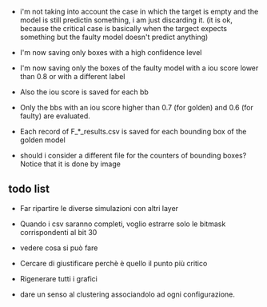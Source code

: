

- i'm not taking into account the case in which the target is empty and the model is still predictin something, i am just discarding it. (it is ok, because the critical case is basically when the targect expects something but the faulty model doesn't predict anything)

- I'm now saving only boxes with a high confidence level
- I'm now saving only the boxes of the faulty model with a iou score lower than 0.8 or with a different label
- Also the iou score is saved for each bb
- Only the bbs with an iou score higher than 0.7 (for golden) and 0.6 (for faulty) are evaluated.

- Each record of F_*_results.csv is saved for each bounding box of the golden model
- should i consider a different file for the counters of bounding boxes? Notice that it is done by image

## todo list
- Far ripartire le diverse simulazioni con altri layer

- Quando i csv saranno completi, voglio estrarre solo le bitmask corrispondenti al bit 30
- vedere cosa si può fare
- Cercare di giustificare perchè è quello il punto più critico

- Rigenerare tutti i grafici

- dare un senso al clustering associandolo ad ogni configurazione.